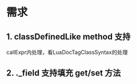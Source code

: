 # 需求

## 1. classDefinedLike method 支持

callExpr内处理，看LuaDocTagClassSyntax的处理


## 2. ._field 支持填充 get/set 方法



